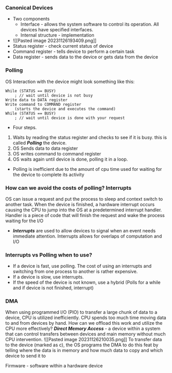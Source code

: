 
### Canonical Devices
- Two components
	- Interface - allows the system software to control its operation. All devices have specified interfaces.
	- Internal structure - implementation 
- ![[Pasted image 20231126193409.png]]
- Status register - check current status of device
- Command register - tells device to perform a certain task
- Data register - sends data to the device or gets data from the device 

### Polling
OS Interaction with the device might look something like this:
```
While (STATUS == BUSY)
	; // wait until device is not busy 
Write data to DATA register
Write command to COMMAND register 
	(starts the device and executes the command) 
While (STATUS == BUSY) 
	; // wait until device is done with your request
```
- Four steps. 
1. Waits by reading the status register and checks to see if it is busy. this is called ***Polling*** the device. 
2. OS Sends data to data register
3. OS writes command to command register
4. OS waits again until device is done, polling it in a loop.
- Polling is inefficient due to the amount of cpu time used for waiting for the device to complete its activity


### How can we avoid the costs of polling? Interrupts
OS can issue a request and put the process to sleep and context switch to another task. When the device is finished, a hardware interrupt occurs causing the CPU to jump into the OS at a predetermined interrupt handler. 
	Handler is a piece of code that will finish the request and wake the process waiting for the I/O
- ***Interrupts*** are used to allow devices to signal when an event needs immediate attention. Interrupts allows for overlaps of computation and I/O

### Interrupts vs Polling when to use?
- If a device is fast, use polling. The cost of using an interrupts and switching from one process to another is rather expensive.
- If a device is slow, use interrupts. 
- If the speed of the device is not known, use a hybrid (Polls for a while and if device is not finished, interrupt)

### DMA 
When using programmed I/O (PIO) to transfer a large chunk of data to a device, CPU is utilized inefficiently. CPU spends too much time moving data to and from devices by hand. How can we offload this work and utilize the CPU more effectively?
***Direct Memory Access*** - a device within a system that can control transfers between devices and main memory without much CPU intervention. 
![[Pasted image 20231126210035.png]]
To transfer data to the device (marked as c), the OS programs the DMA to do this feat by telling where the data is in memory and how much data to copy and which device to send it to 



Firmware - software within a hardware device 